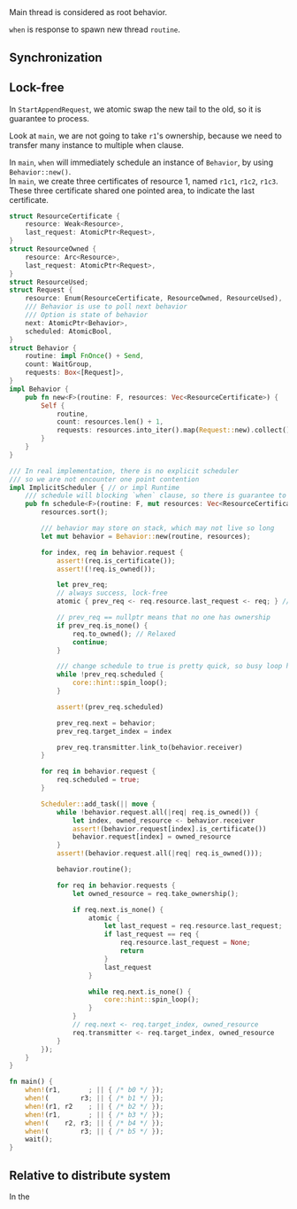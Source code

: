 ## 

Main thread is considered as root behavior.

`when` is response to spawn new thread `routine`.

## Synchronization



## Lock-free

In `StartAppendRequest`, we atomic swap the new tail to the old, so it is guarantee to process.

Look at `main`, we are not going to take `r1`'s ownership, because we need to transfer many instance to multiple when clause.



In `main`, `when` will immediately schedule an instance of `Behavior`, by using `Behavior::new()`.  
In `main`, we create three certificates of resource 1, named `r1c1`, `r1c2`, `r1c3`.  
These three certificate shared one pointed area, to indicate the last certificate.

```rust
struct ResourceCertificate {
    resource: Weak<Resource>,
    last_request: AtomicPtr<Request>,
}
struct ResourceOwned {
    resource: Arc<Resource>,
    last_request: AtomicPtr<Request>,
}
struct ResourceUsed;
struct Request {
    resource: Enum(ResourceCertificate, ResourceOwned, ResourceUsed),
    /// Behavior is use to poll next behavior
    /// Option is state of behavior
    next: AtomicPtr<Behavior>,
    scheduled: AtomicBool,
}
struct Behavior {
    routine: impl FnOnce() + Send,
    count: WaitGroup,
    requests: Box<[Request]>,
}
impl Behavior {
    pub fn new<F>(routine: F, resources: Vec<ResourceCertificate>) {
        Self {
            routine,
            count: resources.len() + 1,
            requests: resources.into_iter().map(Request::new).collect()
        }
    }
}
```

```rust
/// In real implementation, there is no explicit scheduler
/// so we are not encounter one point contention
impl ImplicitScheduler { // or impl Runtime
    /// schedule will blocking `when` clause, so there is guarantee to convert one Weak to Arc
    pub fn schedule<F>(routine: F, mut resources: Vec<ResourceCertificate>) {
        resources.sort();

        /// behavior may store on stack, which may not live so long
        let mut behavior = Behavior::new(routine, resources);

        for index, req in behavior.request {
            assert!(req.is_certificate());
            assert!(!req.is_owned());

            let prev_req;
            // always success, lock-free
            atomic { prev_req <- req.resource.last_request <- req; } // Relaxed

            // prev_req == nullptr means that no one has ownership
            if prev_req.is_none() {
                req.to_owned(); // Relaxed
                continue;
            }

            /// change schedule to true is pretty quick, so busy loop here
            while !prev_req.scheduled {
                core::hint::spin_loop();
            }

            assert!(prev_req.scheduled)

            prev_req.next = behavior;
            prev_req.target_index = index

            prev_req.transmitter.link_to(behavior.receiver)
        }

        for req in behavior.request {
            req.scheduled = true;
        }

        Scheduler::add_task(|| move {
            while !behavior.request.all(|req| req.is_owned()) {
                let index, owned_resource <- behavior.receiver
                assert!(behavior.request[index].is_certificate())
                behavior.request[index] = owned_resource
            }
            assert!(behavior.request.all(|req| req.is_owned()));

            behavior.routine();

            for req in behavior.requests {
                let owned_resource = req.take_ownership();

                if req.next.is_none() {
                    atomic {
                        let last_request = req.resource.last_request;
                        if last_request == req {
                            req.resource.last_request = None;
                            return
                        }
                        last_request
                    }

                    while req.next.is_none() {
                        core::hint::spin_loop();
                    }
                }
                // req.next <- req.target_index, owned_resource
                req.transmitter <- req.target_index, owned_resource
            }
        });
    }
}
```

```rust
fn main() {
    when!(r1,       ; || { /* b0 */ });
    when!(        r3; || { /* b1 */ });
    when!(r1, r2    ; || { /* b2 */ });
    when!(r1,       ; || { /* b3 */ });
    when!(    r2, r3; || { /* b4 */ });
    when!(        r3; || { /* b5 */ });
    wait();
}
```

## Relative to distribute system

In the


[Verona runtime]: https://github.com/microsoft/verona-rt
